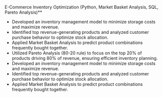 E-Commerce Inventory Optimization (Python, Market Basket Analysis, SQL, Pareto Analysis)**  
- Developed an inventory management model to minimize storage costs and maximize revenue.  
- Identified top revenue-generating products and analyzed customer purchase behavior to optimize stock allocation.  
- Applied Market Basket Analysis to predict product combinations frequently bought together.  
- Utilized Pareto Analysis (80-20 rule) to focus on the top 20% of products driving 80% of revenue, ensuring efficient inventory planning.  
- Developed an inventory management model to minimize storage costs and maximize revenue.  
- Identified top revenue-generating products and analyzed customer purchase behavior to optimize stock allocation.  
- Applied Market Basket Analysis to predict product combinations frequently bought together.  
